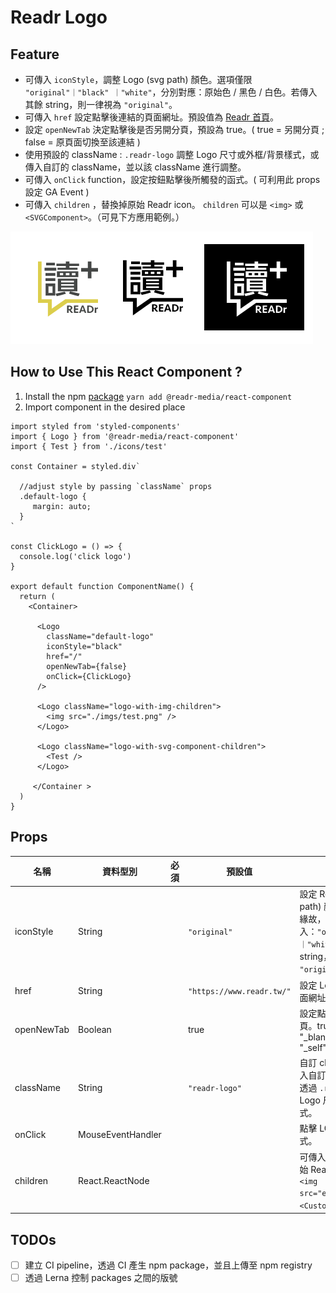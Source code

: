 # Readr Logo

## Feature

- 可傳入 `iconStyle`，調整 Logo (svg path) 顏色。選項僅限 `"original"｜"black" ｜"white"`，分別對應：原始色 / 黑色 / 白色。若傳入其餘 string，則一律視為 `"original"`。
- 可傳入 `href` 設定點擊後連結的頁面網址。預設值為 [Readr 首頁](https://www.readr.tw/)。
- 設定 `openNewTab` 決定點擊後是否另開分頁，預設為 true。( true = 另開分頁 ; false = 原頁面切換至該連結 )
- 使用預設的 className : `.readr-logo` 調整 Logo 尺寸或外框/背景樣式，或傳入自訂的 className，並以該 className 進行調整。
- 可傳入 `onClick` function，設定按鈕點擊後所觸發的函式。( 可利用此 props 設定 GA Event )
- 可傳入 `children` ，替換掉原始 Readr icon。 `children` 可以是 `<img>` 或 `<SVGComponent>`。（可見下方應用範例。）

![Readr Logo](./imgs/logo.svg)

## How to Use This React Component ?

1. Install the npm [package](https://www.npmjs.com/package/@readr-media/react-component)
   `yarn add @readr-media/react-component`
2. Import component in the desired place

```
import styled from 'styled-components'
import { Logo } from '@readr-media/react-component'
import { Test } from './icons/test'

const Container = styled.div`

  //adjust style by passing `className` props
  .default-logo {
     margin: auto;
  }
`

const ClickLogo = () => {
  console.log('click logo')
}

export default function ComponentName() {
  return (
    <Container>

      <Logo
        className="default-logo"
        iconStyle="black"
        href="/"
        openNewTab={false}
        onClick={ClickLogo}
      />

      <Logo className="logo-with-img-children">
        <img src="./imgs/test.png" />
      </Logo>

      <Logo className="logo-with-svg-component-children">
        <Test />
      </Logo>

     </Container >
  )
}
```

## Props

| 名稱       | 資料型別          | 必須 | 預設值                    | 說明                                                                                                                                         |
| ---------- | ----------------- | ---- | ------------------------- | -------------------------------------------------------------------------------------------------------------------------------------------- |
| iconStyle  | String            |      | `"original"`              | 設定 Readr Logo (svg path) 顏色。因設計需求緣故，選項僅限填入：`"original"｜"black" ｜"white"`，若傳入其餘 string，則一律視為 `"original"`。 |
| href       | String            |      | `"https://www.readr.tw/"` | 設定 Logo 點擊後連結頁面網址。                                                                                                               |
| openNewTab | Boolean           |      | true                      | 設定點擊後是否另開分頁。true='target: "\_blank"', false='target: "\_self"',                                                                  |
| className  | String            |      | `"readr-logo"`            | 自訂 className。如無傳入自訂 className，仍可透過 `.readr-logo` 更改 Logo 尺寸或背景/外框樣式。                                               |
| onClick    | MouseEventHandler |      |                           | 點擊 LOGO 後觸發之函式。                                                                                                                     |
| children   | React.ReactNode   |      |                           | 可傳入 `children` 替換原始 Readr Icon。（ ex: `<img src="example.png">` 或 `<CustomSVG>`）                                                   |

## TODOs

- [ ] 建立 CI pipeline，透過 CI 產生 npm package，並且上傳至 npm registry
- [ ] 透過 Lerna 控制 packages 之間的版號
